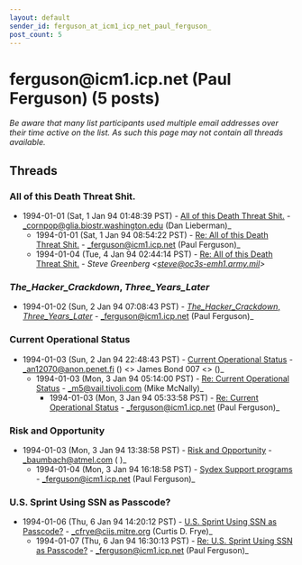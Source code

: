 ```yaml
---
layout: default
sender_id: ferguson_at_icm1_icp_net_paul_ferguson_
post_count: 5
---
```


# ferguson<span>@</span>icm1.icp.net (Paul Ferguson) (5 posts)

_Be aware that many list participants used multiple email addresses over their time active on the list. As such this page may not contain all threads available._

## Threads

### All of this Death Threat Shit.
+ 1994-01-01 (Sat, 1 Jan 94 01:48:39 PST) - [All of this Death Threat Shit.](/archive/1994/01/3b9206233a353ded8c7eff4434613a0d94e416bfeb66c29e0b98a6f324a6c9b7) - _cornpop@glia.biostr.washington.edu (Dan Lieberman)_
  + 1994-01-01 (Sat, 1 Jan 94 08:54:22 PST) - [Re: All of this Death Threat Shit.](/archive/1994/01/7501aa07e853322f3e65ce44c47e82b25306800e7db1a0b9957433ba9e964646) - _ferguson@icm1.icp.net (Paul Ferguson)_
  + 1994-01-04 (Tue, 4 Jan 94 02:44:14 PST) - [Re: All of this Death Threat Shit.](/archive/1994/01/77f3456791bd085c487c0911056e0ea883f28beaacf181f924954c838b378cb3) - _Steve Greenberg \<steve@oc3s-emh1.army.mil\>_

### _The_Hacker_Crackdown_, _Three_Years_Later_
+ 1994-01-02 (Sun, 2 Jan 94 07:08:43 PST) - [_The_Hacker_Crackdown_, _Three_Years_Later_](/archive/1994/01/b7f7828b1d74767a44c74b0872c09af6e29966205db4a7cadb53c398d6608cdc) - _ferguson@icm1.icp.net (Paul Ferguson)_

### Current Operational Status
+ 1994-01-03 (Sun, 2 Jan 94 22:48:43 PST) - [Current Operational Status](/archive/1994/01/78339627ef8b939154762099b29a25301a4633a579e9cd401556a039211c4ed3) - _an12070@anon.penet.fi () \<\> James Bond 007 \<\> ()_
  + 1994-01-03 (Mon, 3 Jan 94 05:14:00 PST) - [Re: Current Operational Status](/archive/1994/01/a79256b23de59ab01e6e20f944e544e0a5572183718f7ef6929392b76ce5cc03) - _m5@vail.tivoli.com (Mike McNally)_
    + 1994-01-03 (Mon, 3 Jan 94 05:33:58 PST) - [Re: Current Operational Status](/archive/1994/01/509b8f69b11bb827e0b69e231d918b60ff6f5690e41953359056df796c8013ac) - _ferguson@icm1.icp.net (Paul Ferguson)_

### Risk and Opportunity
+ 1994-01-03 (Mon, 3 Jan 94 13:38:58 PST) - [Risk and Opportunity](/archive/1994/01/e0fff108a0c0074c720d33a27fcdf93578d97b406942b2ac085adcb45ae225ad) - _baumbach@atmel.com ( )_
  + 1994-01-04 (Mon, 3 Jan 94 16:18:58 PST) - [Sydex Support programs](/archive/1994/01/2316a0099c43cc109c47a43e62853e28b9345d43cce11160f626cd8aa6704512) - _ferguson@icm1.icp.net (Paul Ferguson)_

### U.S. Sprint Using SSN as Passcode?
+ 1994-01-06 (Thu, 6 Jan 94 14:20:12 PST) - [U.S. Sprint Using SSN as Passcode?](/archive/1994/01/c2c4f9cf0da7415826e8876c2b9a6d7af384a92558ea1cf5a007bbced64111d7) - _cfrye@ciis.mitre.org (Curtis D. Frye)_
  + 1994-01-07 (Thu, 6 Jan 94 16:30:13 PST) - [Re: U.S. Sprint Using SSN as Passcode?](/archive/1994/01/c3e50a170b3d01d0944045ef2a23a31543e792dce0709708d37b8ff15676c675) - _ferguson@icm1.icp.net (Paul Ferguson)_

